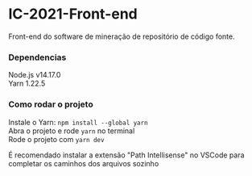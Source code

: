 # IC-2021-Front-end
Front-end do software de mineração de repositório de código fonte.

### Dependencias
Node.js v14.17.0  
Yarn 1.22.5


### Como rodar o projeto
Instale o Yarn: `npm install --global yarn`  
Abra o projeto e rode `yarn` no terminal  
Rode o projeto com `yarn dev`  

É recomendado instalar a extensão "Path Intellisense" no VSCode para completar os caminhos dos arquivos sozinho

